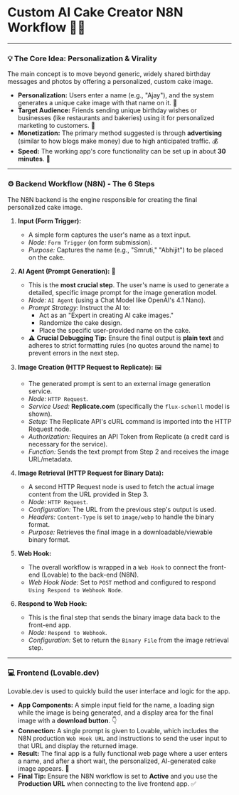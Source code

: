 # Custom AI Cake Creator N8N Workflow 🎂✨

***

### 💡 The Core Idea: Personalization & Virality

The main concept is to move beyond generic, widely shared birthday messages and photos by offering a personalized, custom cake image.

* **Personalization:** Users enter a name (e.g., "Ajay"), and the system generates a unique cake image with that name on it. 🍰
* **Target Audience:** Friends sending unique birthday wishes or businesses (like restaurants and bakeries) using it for personalized marketing to customers. 🎁
* **Monetization:** The primary method suggested is through **advertising** (similar to how blogs make money) due to high anticipated traffic. 💰
* **Speed:** The working app's core functionality can be set up in about **30 minutes**. 🚀

***

### ⚙️ Backend Workflow (N8N) - The 6 Steps

The N8N backend is the engine responsible for creating the final personalized cake image.

1.  **Input (Form Trigger):**
    * A simple form captures the user's name as a text input.
    * *Node:* `Form Trigger` (on form submission).
    * *Purpose:* Captures the name (e.g., "Smruti," "Abhijit") to be placed on the cake.

2.  **AI Agent (Prompt Generation):** 🧠
    * This is the **most crucial step**. The user's name is used to generate a detailed, specific image prompt for the image generation model.
    * *Node:* `AI Agent` (using a Chat Model like OpenAI's 4.1 Nano).
    * *Prompt Strategy:* Instruct the AI to:
        * Act as an "Expert in creating AI cake images."
        * Randomize the cake design.
        * Place the specific user-provided name on the cake.
    * ⚠️ **Crucial Debugging Tip:** Ensure the final output is **plain text** and adheres to strict formatting rules (no quotes around the name) to prevent errors in the next step.

3.  **Image Creation (HTTP Request to Replicate):** 🖼️
    * The generated prompt is sent to an external image generation service.
    * *Node:* `HTTP Request`.
    * *Service Used:* **Replicate.com** (specifically the `flux-schenll` model is shown).
    * *Setup:* The Replicate API's cURL command is imported into the HTTP Request node.
    * *Authorization:* Requires an API Token from Replicate (a credit card is necessary for the service).
    * *Function:* Sends the text prompt from Step 2 and receives the image URL/metadata.

4.  **Image Retrieval (HTTP Request for Binary Data):**
    * A second HTTP Request node is used to fetch the actual image content from the URL provided in Step 3.
    * *Node:* `HTTP Request`.
    * *Configuration:* The URL from the previous step's output is used.
    * *Headers:* `Content-Type` is set to `image/webp` to handle the binary format.
    * *Purpose:* Retrieves the final image in a downloadable/viewable binary format.

5.  **Web Hook:**
    * The overall workflow is wrapped in a `Web Hook` to connect the front-end (Lovable) to the back-end (N8N).
    * *Web Hook Node:* Set to `POST` method and configured to respond `Using Respond to Webhook Node`.

6.  **Respond to Web Hook:**
    * This is the final step that sends the binary image data back to the front-end app.
    * *Node:* `Respond to Webhook`.
    * *Configuration:* Set to return the `Binary File` from the image retrieval step.

***

### 💻 Frontend (Lovable.dev)

Lovable.dev is used to quickly build the user interface and logic for the app.

* **App Components:** A simple input field for the name, a loading sign while the image is being generated, and a display area for the final image with a **download button**. 👇
* **Connection:** A single prompt is given to Lovable, which includes the N8N production `Web Hook URL` and instructions to send the user input to that URL and display the returned image.
* **Result:** The final app is a fully functional web page where a user enters a name, and after a short wait, the personalized, AI-generated cake image appears. 🥳
* **Final Tip:** Ensure the N8N workflow is set to **Active** and you use the **Production URL** when connecting to the live frontend app. ✅